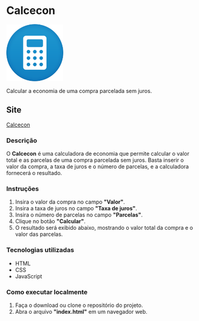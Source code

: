 # Calcecon


<img src="assets/img/calculator.png" width="150px">

Calcular a economia de uma compra parcelada sem juros.


## Site

[Calcecon](https://economiacalc.000webhostapp.com/)

### Descrição

O **Calcecon** é uma calculadora de economia que permite calcular o valor total e as parcelas de uma compra parcelada sem juros. Basta inserir o valor da compra, a taxa de juros e o número de parcelas, e a calculadora fornecerá o resultado.

### Instruções

1. Insira o valor da compra no campo **"Valor"**.
2. Insira a taxa de juros no campo **"Taxa de juros"**.
3. Insira o número de parcelas no campo **"Parcelas"**.
4. Clique no botão **"Calcular"**.
5. O resultado será exibido abaixo, mostrando o valor total da compra e o valor das parcelas.

### Tecnologias utilizadas

- HTML
- CSS
- JavaScript

### Como executar localmente

1. Faça o download ou clone o repositório do projeto.
2. Abra o arquivo **"index.html"** em um navegador web.
